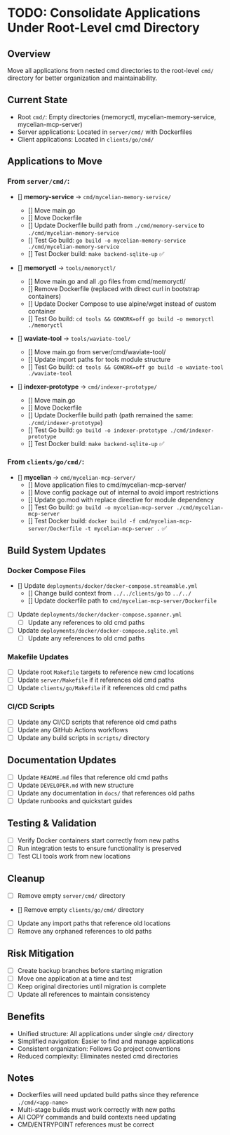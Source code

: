 # TODO: Consolidate Applications Under Root-Level cmd Directory

## Overview
Move all applications from nested cmd directories to the root-level `cmd/` directory for better organization and maintainability.

## Current State
- Root `cmd/`: Empty directories (memoryctl, mycelian-memory-service, mycelian-mcp-server)
- Server applications: Located in `server/cmd/` with Dockerfiles
- Client applications: Located in `clients/go/cmd/`

## Applications to Move

### From `server/cmd/`:
- [] **memory-service** → `cmd/mycelian-memory-service/`
  - [] Move main.go
  - [] Move Dockerfile
  - [] Update Dockerfile build path from `./cmd/memory-service` to `./cmd/mycelian-memory-service`
  - [] Test Go build: `go build -o mycelian-memory-service ./cmd/mycelian-memory-service`
  - [] Test Docker build: `make backend-sqlite-up` ✅

- [] **memoryctl** → `tools/memoryctl/`
  - [] Move main.go and all .go files from cmd/memoryctl/
  - [] Remove Dockerfile (replaced with direct curl in bootstrap containers)
  - [] Update Docker Compose to use alpine/wget instead of custom container
  - [] Test Go build: `cd tools && GOWORK=off go build -o memoryctl ./memoryctl`

- [] **waviate-tool** → `tools/waviate-tool/`
  - [] Move main.go from server/cmd/waviate-tool/
  - [] Update import paths for tools module structure
  - [] Test Go build: `cd tools && GOWORK=off go build -o waviate-tool ./waviate-tool`

- [] **indexer-prototype** → `cmd/indexer-prototype/`
  - [] Move main.go
  - [] Move Dockerfile
  - [] Update Dockerfile build path (path remained the same: `./cmd/indexer-prototype`)
  - [] Test Go build: `go build -o indexer-prototype ./cmd/indexer-prototype`
  - [] Test Docker build: `make backend-sqlite-up` ✅

### From `clients/go/cmd/`:
- [] **mycelian** → `cmd/mycelian-mcp-server/`
  - [] Move application files to cmd/mycelian-mcp-server/
  - [] Move config package out of internal to avoid import restrictions
  - [] Update go.mod with replace directive for module dependency
  - [] Test Go build: `go build -o mycelian-mcp-server ./cmd/mycelian-mcp-server`
  - [] Test Docker build: `docker build -f cmd/mycelian-mcp-server/Dockerfile -t mycelian-mcp-server .` ✅

## Build System Updates

### Docker Compose Files
- [] Update `deployments/docker/docker-compose.streamable.yml`
  - [] Change build context from `../../clients/go` to `../../`
  - [] Update dockerfile path to `cmd/mycelian-mcp-server/Dockerfile`

- [ ] Update `deployments/docker/docker-compose.spanner.yml`
  - [ ] Update any references to old cmd paths

- [ ] Update `deployments/docker/docker-compose.sqlite.yml`
  - [ ] Update any references to old cmd paths

### Makefile Updates
- [ ] Update root `Makefile` targets to reference new cmd locations
- [ ] Update `server/Makefile` if it references old cmd paths
- [ ] Update `clients/go/Makefile` if it references old cmd paths

### CI/CD Scripts
- [ ] Update any CI/CD scripts that reference old cmd paths
- [ ] Update any GitHub Actions workflows
- [ ] Update any build scripts in `scripts/` directory

## Documentation Updates
- [ ] Update `README.md` files that reference old cmd paths
- [ ] Update `DEVELOPER.md` with new structure
- [ ] Update any documentation in `docs/` that references old paths
- [ ] Update runbooks and quickstart guides

## Testing & Validation
- [ ] Verify Docker containers start correctly from new paths
- [ ] Run integration tests to ensure functionality is preserved
- [ ] Test CLI tools work from new locations

## Cleanup
- [ ] Remove empty `server/cmd/` directory
- [] Remove empty `clients/go/cmd/` directory
- [ ] Update any import paths that reference old locations
- [ ] Remove any orphaned references to old paths

## Risk Mitigation
- [ ] Create backup branches before starting migration
- [ ] Move one application at a time and test
- [ ] Keep original directories until migration is complete
- [ ] Update all references to maintain consistency

## Benefits
- Unified structure: All applications under single `cmd/` directory
- Simplified navigation: Easier to find and manage applications
- Consistent organization: Follows Go project conventions
- Reduced complexity: Eliminates nested cmd directories

## Notes
- Dockerfiles will need updated build paths since they reference `./cmd/<app-name>`
- Multi-stage builds must work correctly with new paths
- All COPY commands and build contexts need updating
- CMD/ENTRYPOINT references must be correct
